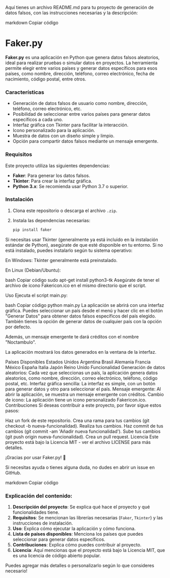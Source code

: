 Aquí tienes un archivo README.md para tu proyecto de generación de datos falsos, con las instrucciones necesarias y la descripción:

markdown
Copiar código
# Faker.py

**Faker.py** es una aplicación en Python que genera datos falsos aleatorios, ideal para realizar pruebas o simular datos en proyectos. La herramienta permite elegir entre varios países y generar datos específicos para esos países, como nombre, dirección, teléfono, correo electrónico, fecha de nacimiento, código postal, entre otros.

### Características

- Generación de datos falsos de usuario como nombre, dirección, teléfono, correo electrónico, etc.
- Posibilidad de seleccionar entre varios países para generar datos específicos a cada uno.
- Interfaz gráfica con Tkinter para facilitar la interacción.
- Icono personalizado para la aplicación.
- Muestra de datos con un diseño simple y limpio.
- Opción para compartir datos falsos mediante un mensaje emergente.

### Requisitos

Este proyecto utiliza las siguientes dependencias:

- **Faker**: Para generar los datos falsos.
- **Tkinter**: Para crear la interfaz gráfica.
- **Python 3.x**: Se recomienda usar Python 3.7 o superior.

### Instalación

1. Clona este repositorio o descarga el archivo `.zip`.

2. Instala las dependencias necesarias:

   ```bash
   pip install faker
Si necesitas usar Tkinter (generalmente ya está incluido en la instalación estándar de Python), asegúrate de que esté disponible en tu entorno. Si no está instalado, puedes instalarlo según tu sistema operativo:

En Windows: Tkinter generalmente está preinstalado.

En Linux (Debian/Ubuntu):

bash
Copiar código
sudo apt-get install python3-tk
Asegúrate de tener el archivo de icono Fakericon.ico en el mismo directorio que el script.

Uso
Ejecuta el script main.py:

bash
Copiar código
python main.py
La aplicación se abrirá con una interfaz gráfica. Puedes seleccionar un país desde el menú y hacer clic en el botón "Generar Datos" para obtener datos falsos específicos del país elegido. También tienes la opción de generar datos de cualquier país con la opción por defecto.

Además, un mensaje emergente te dará créditos con el nombre "Noctambulo".

La aplicación mostrará los datos generados en la ventana de la interfaz.

Países Disponibles
Estados Unidos
Argentina
Brasil
Alemania
Francia
México
España
Italia
Japón
Reino Unido
Funcionalidad
Generación de datos aleatorios: Cada vez que seleccionas un país, la aplicación genera datos aleatorios, como nombre, dirección, correo electrónico, teléfono, código postal, etc.
Interfaz gráfica sencilla: La interfaz es simple, con un botón para generar datos y otro para seleccionar el país.
Mensaje emergente: Al abrir la aplicación, se muestra un mensaje emergente con créditos.
Cambio de icono: La aplicación tiene un icono personalizado Fakericon.ico.
Contribuciones
Si deseas contribuir a este proyecto, por favor sigue estos pasos:

Haz un fork de este repositorio.
Crea una rama para tus cambios (git checkout -b nueva-funcionalidad).
Realiza tus cambios.
Haz commit de tus cambios (git commit -am 'Añadir nueva funcionalidad').
Sube tus cambios (git push origin nueva-funcionalidad).
Crea un pull request.
Licencia
Este proyecto está bajo la Licencia MIT - ver el archivo LICENSE para más detalles.

¡Gracias por usar Faker.py! 🎉

Si necesitas ayuda o tienes alguna duda, no dudes en abrir un issue en GitHub.

markdown
Copiar código

### Explicación del contenido:

1. **Descripción del proyecto**: Se explica qué hace el proyecto y qué funcionalidades tiene.
2. **Requisitos**: Se mencionan las librerías necesarias (`Faker`, `Tkinter`) y las instrucciones de instalación.
3. **Uso**: Explica cómo ejecutar la aplicación y cómo funciona.
4. **Lista de países disponibles**: Menciona los países que puedes seleccionar para generar datos específicos.
5. **Contribuciones**: Explica cómo puedes contribuir al proyecto.
6. **Licencia**: Aquí mencionas que el proyecto está bajo la Licencia MIT, que es una licencia de código abierto popular.

Puedes agregar más detalles o personalizarlo según lo que consideres necesario!